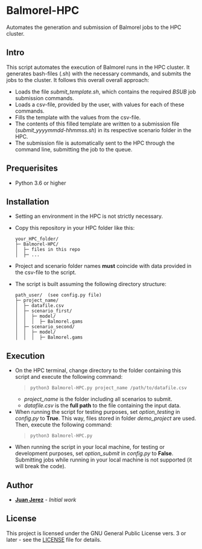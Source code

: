 # Balmorel-HPC
Automates the generation and submission of Balmorel jobs to the HPC cluster.

## Intro
This script automates the execution of Balmorel runs in the HPC cluster. It generates bash-files (.sh) with the necessary commands, and submits the jobs to the cluster. It follows this overall overall approach:

- Loads the file *submit_template.sh*, which contains the required *BSUB* job submission commands.
- Loads a csv-file, provided by the user, with values for each of these commands.
- Fills the template with the values from the csv-file.
- The contents of this filled template are written to a submission file (*submit_yyyymmdd-hhmmss.sh*) in its respective scenario folder in the HPC.
- The submission file is automatically sent to the HPC through the command line, submitting the job to the queue.

## Prequerisites
- Python 3.6 or higher

## Installation
- Setting an environment in the HPC is not strictly necessary.
- Copy this repository in your HPC folder like this:
    ``` 
    your_HPC_folder/
    ├─ Balmorel-HPC/
    │  ├─ files in this repo
    │  ├─ ...
    ```

- Project and scenario folder names **must** coincide with data provided in the csv-file to the script.
- The script is built assuming the following directory structure:
    ``` 
    path_user/  (see config.py file)
    ├─ project_name/
    │  ├─ datafile.csv
    │  ├─ scenario_first/
    │  │  ├─ model/
    │  │  │  ├─ Balmorel.gams
    │  ├─ scenario_second/
    │  │  ├─ model/
    │  │  │  ├─ Balmorel.gams
    ```

## Execution
- On the HPC terminal, change directory to the folder containing this script and execute the following command:
    > ```python3 Balmorel-HPC.py project_name /path/to/datafile.csv```
  - *project_name* is the folder including all scenarios to submit. 
  - *datafile.csv* is the **full path** to the file containing the input data.
- When running the script for testing purposes, set *option_testing* in *config.py* to **True**. This way, files stored in folder *demo_project* are used. Then, execute the following command:
    > ```python3 Balmorel-HPC.py```
- When running the script in your local machine, for testing or development purposes, set *option_submit* in *config.py* to **False**. Submitting jobs while running in your local machine is not supported (it will break the code).


## Author
* **[Juan Jerez](mailto:jujmo@dtu.dk)** - *Initial work*


## License
This project is licensed under the GNU General Public License vers. 3 or later - see the [LICENSE](LICENSE) file for details.
